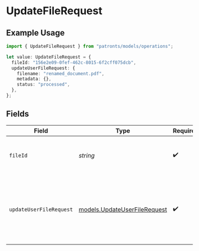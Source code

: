 # UpdateFileRequest

## Example Usage

```typescript
import { UpdateFileRequest } from "patronts/models/operations";

let value: UpdateFileRequest = {
  fileId: "156e2e09-0fef-462c-8015-6f2cff075dcb",
  updateUserFileRequest: {
    filename: "renamed_document.pdf",
    metadata: {},
    status: "processed",
  },
};
```

## Fields

| Field                                                                                                                 | Type                                                                                                                  | Required                                                                                                              | Description                                                                                                           | Example                                                                                                               |
| --------------------------------------------------------------------------------------------------------------------- | --------------------------------------------------------------------------------------------------------------------- | --------------------------------------------------------------------------------------------------------------------- | --------------------------------------------------------------------------------------------------------------------- | --------------------------------------------------------------------------------------------------------------------- |
| `fileId`                                                                                                              | *string*                                                                                                              | :heavy_check_mark:                                                                                                    | UUID of the file to update metadata for                                                                               |                                                                                                                       |
| `updateUserFileRequest`                                                                                               | [models.UpdateUserFileRequest](../../models/updateuserfilerequest.md)                                                 | :heavy_check_mark:                                                                                                    | Updated file metadata, filename, or status                                                                            | {<br/>"filename": "renamed_document.pdf",<br/>"metadata": {<br/>"processed_at": "2023-01-01T12:00:00Z"<br/>},<br/>"status": "processed"<br/>} |